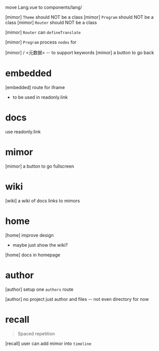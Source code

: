 move Lang.vue to components/lang/

[mimor] `Theme` should NOT be a class
[mimor] `Program` should NOT be a class
[mimor] `Router` should NOT be a class

[mimor] `Router` can `defineTranslate`

[mimor] `Program` process `nodes` for <metadata>

[mimor] <metadata> / <元数据> -- to support keywords
[mimor] a button to go back

# embedded

[embedded] route for iframe

- to be used in readonly.link

# docs

use readonly.link

# mimor

[mimor] a button to go fullscreen

# wiki

[wiki] a wiki of docs links to mimors

# home

[home] improve design

- maybe just show the wiki?

[home] docs in homepage

# author

[author] setup one `authors` route

[author] no project just author and files -- not even directory for now

# recall

> Spaced repetition

[recall] user can add mimor into `timeline`
